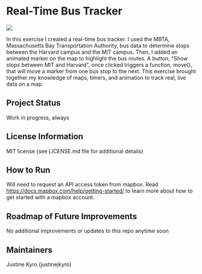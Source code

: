 # Real-Time Bus Tracker

<img src="realtimebustracker.png">

In this exercise I created a real-time bus tracker. I used the MBTA, Massachusetts Bay Transportation Authority, bus data to determine stops between the Harvard campus and the MIT campus. Then, I added an animated marker on the map to highlight the bus routes. A button, "Show stops between MIT and Harvard", once clicked triggers a function, move(), that will move a marker from one bus stop to the next. This exercise brought together my knowledge of maps, timers, and animation to track real, live data on a map.

## Project Status
Work in progress, always

## License Information
MIT license (see LICENSE.md file for additional details)

## How to Run 
Will need to request an API access token from mapbox. Read https://docs.mapbox.com/help/getting-started/ to learn more about how to get started with a mapbox account.

## Roadmap of Future Improvements
No additional improvements or updates to this repo anytime soon

## Maintainers
Justine Kyro (justinejkyro)

